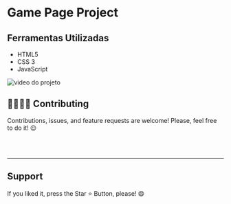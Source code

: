 # Game Page Project

## Ferramentas Utilizadas
- HTML5
- CSS 3
- JavaScript

<img src="src/video/sao-project.gif" alt="video do projeto">


## 🫱🏻‍🫲🏻 Contributing
<p> Contributions, issues, and feature requests are welcome! Please, feel free to do it! 😉 </p>

<br>

<br>
<hr>
<h2> Support </h2>
<p> If you liked it, press the Star ⭐ Button, please! 😄 </p>
